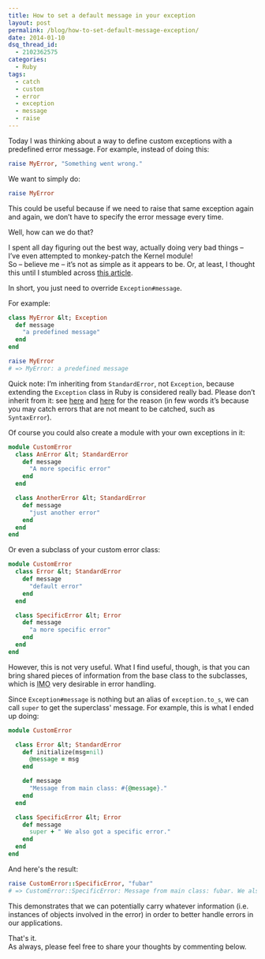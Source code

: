 ```yaml
---
title: How to set a default message in your exception
layout: post
permalink: /blog/how-to-set-default-message-exception/
date: 2014-01-10
dsq_thread_id:
  - 2102362575
categories:
  - Ruby
tags:
  - catch
  - custom
  - error
  - exception
  - message
  - raise
---
```


<p>
  Today I was thinking about a way to define custom exceptions with a predefined error message. For example, instead of doing this:
</p>

``` ruby
raise MyError, "Something went wrong."
```

<p>
  We want to simply do:
</p>

``` ruby
raise MyError
```

<p>
  This could be useful because if we need to raise that same exception again and again, we don&#8217;t have to specify the error message every time.
</p>

<p>
  Well, how can we do that?
</p>

<p>
  I spent all day figuring out the best way, actually doing very bad things &#8211; I&#8217;ve even attempted to monkey-patch the Kernel module!<br />So &#8211; believe me &#8211; it&#8217;s not as simple as it appears to be. Or, at least, I thought this until I stumbled across <a href="http://ablogaboutcode.com/2011/01/03/using-custom-error-messages-for-cleaner-code/" title="Using Custom Error Messages for Cleaner Code" target="_blank">this article</a>.
</p>

<p>
  In short, you just need to override <code>Exception#message</code>.
</p>

<p>
  For example:
</p>

``` ruby
class MyError &lt; Exception
  def message
    "a predefined message"
  end
end

raise MyError
# => MyError: a predefined message
```

<p>
  Quick note: I&#8217;m inheriting from <code>StandardError</code>, not <code>Exception</code>, because extending the <code>Exception</code> class in Ruby is considered really bad. Please don&#8217;t inherit from it: see <a href="https://stackoverflow.com/questions/10048173/why-is-it-bad-style-to-rescue-exception-e-in-ruby" title="Why is it bad style to rescue exception in Ruby?" target="_blank">here</a> and <a href="http://www.skorks.com/2009/09/ruby-exceptions-and-exception-handling/" title="Ruby exceptions and exceptions handling" target="_blank">here</a> for the reason (in few words it&#8217;s because you may catch errors that are not meant to be catched, such as <code>SyntaxError</code>).
</p>
<p>
  Of course you could also create a module with your own exceptions in it:
</p>

``` ruby
module CustomError
  class AnError &lt; StandardError
    def message
      "A more specific error"
    end
  end

  class AnotherError &lt; StandardError
    def message
      "just another error"
    end
  end
end
```

<p>
  Or even a subclass of your custom error class:
</p>

``` ruby
module CustomError
  class Error &lt; StandardError
    def message
      "default error"
    end
  end

  class SpecificError &lt; Error
    def message
      "a more specific error"
    end
  end
end
```

<p>
  However, this is not very useful. What I find useful, though, is that you can bring shared pieces of information from the base class to the subclasses, which is <abbr title="In my opinion">IMO</abbr> very desirable in error handling.
</p>

<p>
  Since <code>Exception#message</code> is nothing but an alias of <code>exception.to_s</code>, we can call <code>super</code> to get the superclass' message. For example, this is what I ended up doing:
</p>

``` ruby
module CustomError

  class Error &lt; StandardError
    def initialize(msg=nil)
      @message = msg
    end

    def message
      "Message from main class: #{@message}."
    end
  end

  class SpecificError &lt; Error
    def message
      super + " We also got a specific error."
    end
  end
end
```

<p>
  And here's the result:
</p>

``` ruby
raise CustomError::SpecificError, "fubar"
# => CustomError::SpecificError: Message from main class: fubar. We also got a specific error.
```

<p>
  This demonstrates that we can potentially carry whatever information (i.e. instances of objects involved in the error) in order to better handle errors in our applications.
</p>

<p>
  That's it.<br /> As always, please feel free to share your thoughts by commenting below.
</p>
